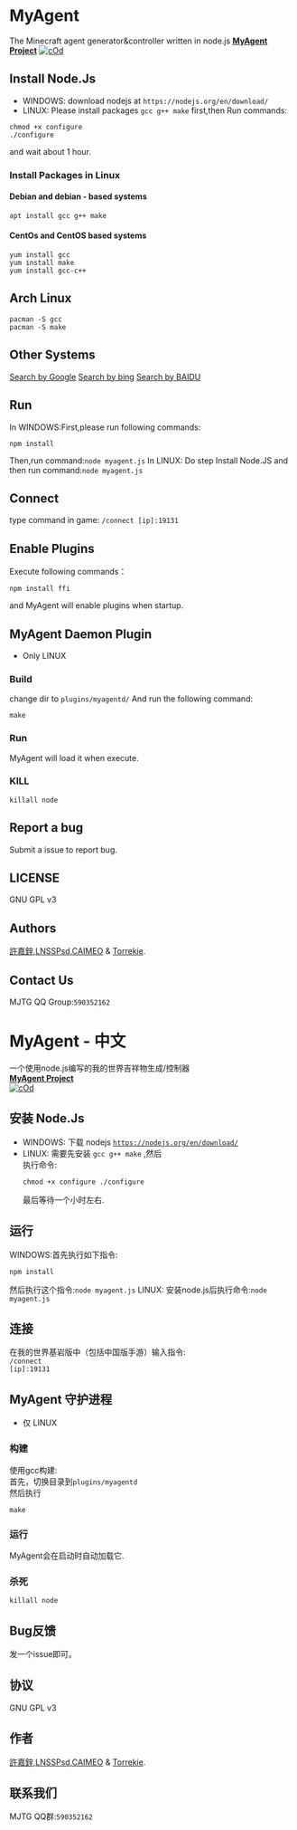 # MyAgent
The Minecraft agent generator&amp;controller written in node.js
<b>[MyAgent Project](http://agent.vanillahh.online)</b>
[![cOd](https://img.shields.io/badge/chat-on%20discord-7289da.svg)](https://discord.gg/ntaa8z8)
## Install Node.Js
* WINDOWS: download nodejs at `https://nodejs.org/en/download/`
* LINUX: Please install packages `gcc g++ make` first,then
Run commands:
```
chmod +x configure
./configure
```
and wait about 1 hour.
### Install Packages in Linux
#### Debian and debian - based systems
```
apt install gcc g++ make
```
#### CentOs and CentOS based systems
````
yum install gcc
yum install make
yum install gcc-c++
````
## Arch Linux
````
pacman -S gcc
pacman -S make
````
## Other Systems
[Search by Google](http://google.com)
[Search by bing](http://bing.com)
[Search by BAIDU](http://www.baidu.com)
## Run
In WINDOWS:First,please run following commands:
````
npm install
````
Then,run command:`node myagent.js`
In LINUX: Do step Install Node.JS and then run command:`node myagent.js`
## Connect
type command in game:
`/connect [ip]:19131`
## Enable Plugins
Execute following commands：
````
npm install ffi
````
and MyAgent will enable plugins when startup.
## MyAgent Daemon Plugin
* Only LINUX
### Build
change dir to `plugins/myagentd/`
And run the following command:
````
make
````
### Run
MyAgent will load it when execute.
### KILL
<pre><code>killall node</code></pre>
## Report a bug
Submit a issue to report bug.
## LICENSE
GNU GPL v3
## Authors
[許嘉鋅](https://github.com/TheXuJiaXin),[LNSSPsd](https://github.com/LNSSPsd),[CAIMEO](https://github.com/CAIMEOX) &amp; [Torrekie](https://github.com/Torrekie).
## Contact Us
MJTG QQ Group:<code>590352162</code>


# MyAgent - 中文
一个使用node.js编写的我的世界吉祥物生成/控制器<br/>
<b><a href="http://agent.vanillahh.online">MyAgent Project</a></b><br/>[![cOd](https://img.shields.io/badge/chat-on%20discord-7289da.svg)](https://discord.gg/ntaa8z8)
## 安装 Node.Js
* WINDOWS: 下载 nodejs <code>https://nodejs.org/en/download/</code>
* LINUX: 需要先安装 <code>gcc g++ make</code> ,然后<br/>
执行命令:<pre><code>chmod +x configure
./configure</code></pre>
最后等待一个小时左右.
## 运行
WINDOWS:首先执行如下指令:<br/>
<pre><code>npm install</code></pre>
然后执行这个指令:<code>node myagent.js</code>
LINUX: 安装node.js后执行命令:<code>node myagent.js</code>
## 连接
在我的世界基岩版中（包括中国版手游）输入指令:<br>
<code>/connect [ip]:19131</code>
## MyAgent 守护进程
* 仅 LINUX
### 构建
使用gcc构建:<br/>
首先，切换目录到<code>plugins/myagentd</code><br/>
然后执行<pre><code>make</code></pre>
### 运行
MyAgent会在启动时自动加载它.
### 杀死
<pre><code>killall node</code></pre>
## Bug反馈
发一个issue即可。
## 协议
GNU GPL v3
## 作者
[許嘉鋅](https://github.com/TheXuJiaXin),[LNSSPsd](https://github.com/LNSSPsd),[CAIMEO](https://github.com/CAIMEOX) &amp; [Torrekie](https://github.com/Torrekie).
## 联系我们
MJTG QQ群:<code>590352162</code>
